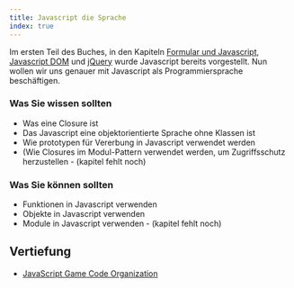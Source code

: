 ```yaml
--- 
title: Javascript die Sprache
index: true
---
```


Im ersten Teil des Buches, in den Kapiteln [Formular und Javascript](/formulare/javascript/),
[Javascript DOM](/javascript-dom/) und [jQuery](/jQuery/) wurde Javascript bereits vorgestellt.
Nun wollen wir uns genauer mit Javascript als Programmiersprache beschäftigen.

### Was Sie wissen sollten
* Was eine Closure ist
* Das Javascript eine objektorientierte Sprache ohne Klassen ist
* Wie prototypen für Vererbung in Javascript verwendet werden
* (Wie Closures im Modul-Pattern verwendet werden, um Zugriffsschutz herzustellen - (kapitel fehlt noch)

### Was Sie können sollten
* Funktionen in Javascript verwenden
* Objekte in Javascript verwenden
* Module in Javascript verwenden - (kapitel fehlt noch)


## Vertiefung
* [JavaScript Game Code Organization](http://buildnewgames.com/js-game-code-org/)
